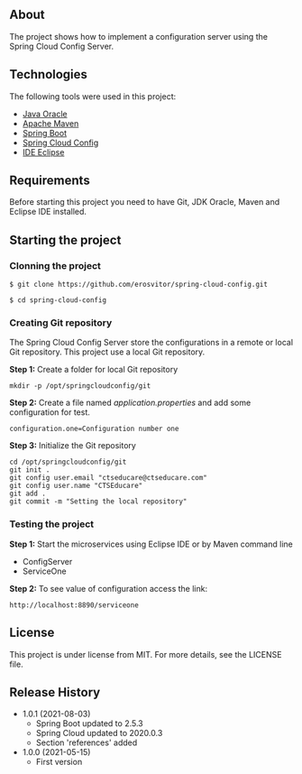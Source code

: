 ## About
The project shows how to implement a configuration server using the Spring Cloud Config Server.

## Technologies
The following tools were used in this project:

* [Java Oracle](https://www.oracle.com/java/)
* [Apache Maven](https://maven.apache.org/)
* [Spring Boot](https://spring.io/projects/spring-boot)
* [Spring Cloud Config](https://spring.io/projects/spring-cloud-config)
* [IDE Eclipse](https://www.eclipse.org/)

## Requirements
Before starting this project you need to have Git, JDK Oracle, Maven and Eclipse IDE installed.

## Starting the project

### Clonning the project
```
$ git clone https://github.com/erosvitor/spring-cloud-config.git

$ cd spring-cloud-config
```

### Creating Git repository
The Spring Cloud Config Server store the configurations in a remote or local Git repository. This project use a local Git repository. 

**Step 1:** Create a folder for local Git repository

```
mkdir -p /opt/springcloudconfig/git
```

**Step 2:** Create a file named *application.properties* and add some configuration for test.

```
configuration.one=Configuration number one
```

**Step 3:** Initialize the Git repository

```
cd /opt/springcloudconfig/git
git init .
git config user.email "ctseducare@ctseducare.com"
git config user.name "CTSEducare"
git add .
git commit -m "Setting the local repository"
```

### Testing the project
**Step 1:** Start the microservices using Eclipse IDE or by Maven command line
* ConfigServer
* ServiceOne

**Step 2:** To see value of configuration access the link:

```
http://localhost:8890/serviceone
```

## License
This project is under license from MIT. For more details, see the LICENSE file.

## Release History
* 1.0.1 (2021-08-03)
    * Spring Boot updated to 2.5.3
    * Spring Cloud updated to 2020.0.3
    * Section 'references' added
* 1.0.0 (2021-05-15)
    * First version
